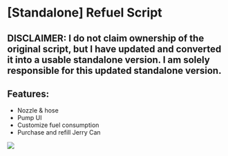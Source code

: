 # [Standalone] Refuel Script 
## DISCLAIMER: I do not claim ownership of the original script, but I have updated and converted it into a usable standalone version. I am solely responsible for this updated standalone version. 

## Features:
* Nozzle & hose
* Pump UI
* Customize fuel consumption
* Purchase and refill Jerry Can

<a href="https://youtu.be/3YGlEahLZKY"><img src="https://forum.cfx.re/uploads/default/original/4X/d/5/b/d5baf97a1adb1bcd992d457ad36a37c739de7d7c.jpeg" /></a>

